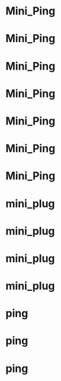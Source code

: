 # Mini_Ping
# Mini_Ping
# Mini_Ping
# Mini_Ping
# Mini_Ping
# Mini_Ping
# Mini_Ping
# mini_plug
# mini_plug
# mini_plug
# mini_plug
# ping
# ping
# ping

